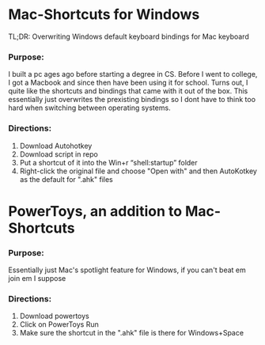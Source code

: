 # Mac-Shortcuts for Windows
TL;DR: Overwriting Windows default keyboard bindings for Mac keyboard

### Purpose:
I built a pc ages ago before starting a degree in CS. Before I went to college, I got a Macbook and 
since then have been using it for school. Turns out, I quite like the shortcuts and bindings that 
came with it out of the box. This essentially just overwrites the prexisting bindings so I dont have 
to think too hard when switching between operating systems. 

### Directions:
1. Download Autohotkey
2. Download script in repo
3. Put a shortcut of it into the Win+r “shell:startup” folder
4. Right-click the original file and choose "Open with" and then AutoKotkey as the default for ".ahk" files


# PowerToys, an addition to Mac-Shortcuts

### Purpose:
Essentially just Mac's spotlight feature for Windows, if you can't beat em join em I suppose

### Directions:
1. Download powertoys
2. Click on PowerToys Run
3. Make sure the shortcut in the ".ahk" file is there for Windows+Space
